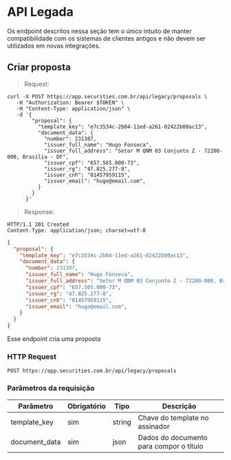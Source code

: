 # API Legada

<aside class="notice">
Os endpoint descritos nessa seção tem o único intuito de manter compatibilidade com os sistemas de clientes antigos e não devem ser utilizados em novas integrações.
</aside>

## Criar proposta

> Request:

```shell
curl -X POST https://app.securities.com.br/api/legacy/proposals \
   -H "Authorization: Bearer $TOKEN" \
   -H "Content-Type: application/json" \
   -d '{
        "proposal": {
          "template_key": "e7c3534c-2b04-11ed-a261-02422b00ac13",
          "document_data": {
            "number": 231387,
            "issuer_full_name": "Hugo Fonseca",
            "issuer_full_address": "Setor M QNM 03 Conjunto Z - 72200-000, Brasília - DF",
            "issuer_cpf": "657.565.000-73",
            "issuer_rg": "47.825.277-8",
            "issuer_cnh": "81457959115",
            "issuer_email": "hugo@email.com",
          }
        }
      }'
```

> Response:

```shell
HTTP/1.1 201 Created
Content-Type: application/json; charset=utf-8
```

```json
{
  "proposal": {
    "template_key": "e7c3534c-2b04-11ed-a261-02422b00ac13",
    "document_data": {
      "number": 231387,
      "issuer_full_name": "Hugo Fonseca",
      "issuer_full_address": "Setor M QNM 03 Conjunto Z - 72200-000, Brasília - DF",
      "issuer_cpf": "657.565.000-73",
      "issuer_rg": "47.825.277-8",
      "issuer_cnh": "81457959115",
      "issuer_email": "hugo@email.com",
    }
  }
}
```

Esse endpoint cria uma proposta

### HTTP Request

`POST https://app.securities.com.br/api/legacy/proposals`

### Parâmetros da requisição

| Parâmetro       | Obrigatório | Tipo    | Descrição                               |
| --------------- | ----------- | ------- | --------------------------------------- |
| template_key    | sim         | string  | Chave do template no assinador          |
| document_data   | sim         | json    | Dados do documento para compor o título |
